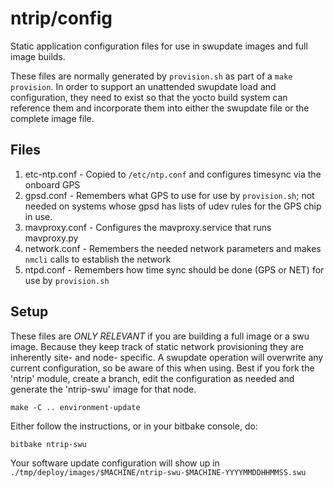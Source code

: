 # ntrip/config

Static application configuration files for use in swupdate images and full image builds.

These files are normally generated by `provision.sh` as part of a `make provision`.  In order to support an unattended swupdate load and configuration, they need to exist so that the yocto build system can reference them and incorporate them into either the swupdate file or the complete image file.

## Files

 1. etc-ntp.conf - Copied to `/etc/ntp.conf` and configures timesync via the onboard GPS
 2. gpsd.conf - Remembers what GPS to use for use by `provision.sh`; not needed on systems whose gpsd has lists of udev rules for the GPS chip in use.
 3. mavproxy.conf - Configures the mavproxy.service that runs mavproxy.py
 4. network.conf - Remembers the needed network parameters and makes `nmcli` calls to establish the network
 5. ntpd.conf - Remembers how time sync should be done (GPS or NET) for use by `provision.sh`

## Setup

These files are *ONLY RELEVANT* if you are building a full image or a swu image.  Because they keep track of static network provisioning they are inherently site- and node- specific.  A swupdate operation will overwrite any current configuration, so be aware of this when using.  Best if you fork the 'ntrip' module, create a branch, edit the configuration as needed and generate the 'ntrip-swu' image for that node.

```
make -C .. environment-update
```

Either follow the instructions, or in your bitbake console, do:
```
bitbake ntrip-swu
```

Your software update configuration will show up in `./tmp/deploy/images/$MACHINE/ntrip-swu-$MACHINE-YYYYMMDDHHMMSS.swu`


